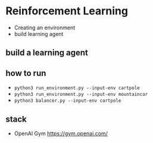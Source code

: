 # Reinforcement Learning
- Creating an environment
- build learning agent


## build a learning agent 



## how to run 
- `python3 run_environment.py --input-env cartpole`
- `python3 run_environment.py --input-env mountaincar`
- `python3 balancer.py --input-env cartpole`


## stack 
- OpenAI Gym https://gym.openai.com/

